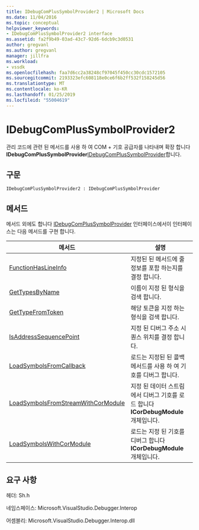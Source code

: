 ```yaml
---
title: IDebugComPlusSymbolProvider2 | Microsoft Docs
ms.date: 11/04/2016
ms.topic: conceptual
helpviewer_keywords:
- IDebugComPlusSymbolProvider2 interface
ms.assetid: fa2f9b49-03ad-43c7-92d6-6dcb9c3d0531
author: gregvanl
ms.author: gregvanl
manager: jillfra
ms.workload:
- vssdk
ms.openlocfilehash: faa7d6cc2a38248cf97045f450cc30cdc1572105
ms.sourcegitcommit: 2193323efc608118e0ce6f6b2ff532f158245d56
ms.translationtype: MT
ms.contentlocale: ko-KR
ms.lasthandoff: 01/25/2019
ms.locfileid: "55004619"
---
```

# <a name="idebugcomplussymbolprovider2"></a>IDebugComPlusSymbolProvider2
관리 코드에 관련 된 메서드를 사용 하 여 COM + 기호 공급자를 나타내며 확장 합니다 **IDebugComPlusSymbolProvider**[IDebugComPlusSymbolProvider](../../../extensibility/debugger/reference/idebugcomplussymbolprovider.md)합니다.  
  
## <a name="syntax"></a>구문  
  
```  
IDebugComPlusSymbolProvider2 : IDebugComPlusSymbolProvider  
```  
  
## <a name="methods"></a>메서드  
 메서드 외에도 합니다 [IDebugComPlusSymbolProvider](../../../extensibility/debugger/reference/idebugcomplussymbolprovider.md) 인터페이스에서이 인터페이스는 다음 메서드를 구현 합니다.  
  
|메서드|설명|  
|------------|-----------------|  
|[FunctionHasLineInfo](../../../extensibility/debugger/reference/idebugcomplussymbolprovider2-functionhaslineinfo.md)|지정된 된 메서드에 줄 정보를 포함 하는지를 결정 합니다.|  
|[GetTypesByName](../../../extensibility/debugger/reference/idebugcomplussymbolprovider2-gettypesbyname.md)|이름이 지정 된 형식을 검색 합니다.|  
|[GetTypeFromToken](../../../extensibility/debugger/reference/idebugcomplussymbolprovider2-gettypefromtoken.md)|해당 토큰을 지정 하는 형식을 검색 합니다.|  
|[IsAddressSequencePoint](../../../extensibility/debugger/reference/idebugcomplussymbolprovider2-isaddresssequencepoint.md)|지정 된 디버그 주소 시퀀스 위치를 결정 합니다.|  
|[LoadSymbolsFromCallback](../../../extensibility/debugger/reference/idebugcomplussymbolprovider2-loadsymbolsfromcallback.md)|로드는 지정된 된 콜백 메서드를 사용 하 여 기호를 디버그 합니다.|  
|[LoadSymbolsFromStreamWithCorModule](../../../extensibility/debugger/reference/idebugcomplussymbolprovider2-loadsymbolsfromstreamwithcormodule.md)|지정 된 데이터 스트림에서 디버그 기호를 로드 합니다 **ICorDebugModule** 개체입니다.|  
|[LoadSymbolsWithCorModule](../../../extensibility/debugger/reference/idebugcomplussymbolprovider2-loadsymbolswithcormodule.md)|로드는 지정 된 기호를 디버그 합니다 **ICorDebugModule** 개체입니다.|  
  
## <a name="requirements"></a>요구 사항  
 헤더: Sh.h  
  
 네임스페이스: Microsoft.VisualStudio.Debugger.Interop  
  
 어셈블리: Microsoft.VisualStudio.Debugger.Interop.dll